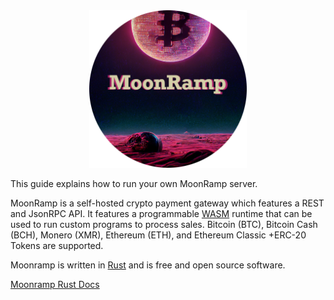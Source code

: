 <div align="center">
<img src="https://github.com/MoonRamp/moonramp/raw/master/moonramp_icon.png" width="50%">
</div>

This guide explains how to run your own MoonRamp server.

MoonRamp is a self-hosted crypto payment gateway which features a REST and JsonRPC API. It features a programmable [WASM](https://webassembly.org) runtime that can be used to run custom programs to process sales. Bitcoin (BTC), Bitcoin Cash (BCH), Monero (XMR), Ethereum (ETH), and Ethereum Classic +ERC-20 Tokens are supported.

Moonramp is written in [Rust](https://www.rust-lang.org) and is free and open source software.

[Moonramp Rust Docs](https://moonramp.github.io/doc)
